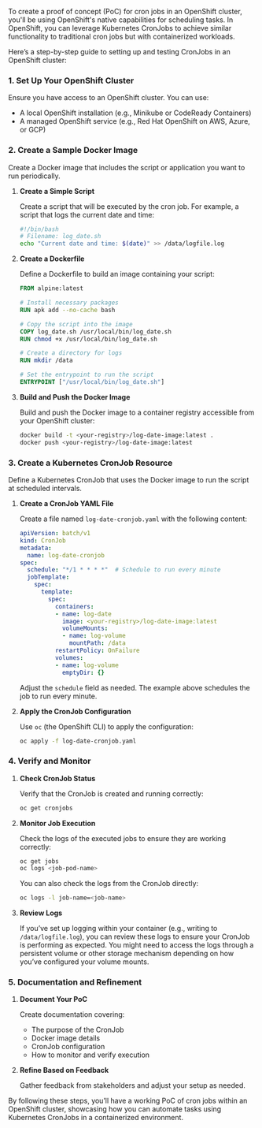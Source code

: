 To create a proof of concept (PoC) for cron jobs in an OpenShift cluster, you'll be using OpenShift's native capabilities for scheduling tasks. In OpenShift, you can leverage Kubernetes CronJobs to achieve similar functionality to traditional cron jobs but with containerized workloads.

Here’s a step-by-step guide to setting up and testing CronJobs in an OpenShift cluster:

### 1. **Set Up Your OpenShift Cluster**

Ensure you have access to an OpenShift cluster. You can use:
- A local OpenShift installation (e.g., Minikube or CodeReady Containers)
- A managed OpenShift service (e.g., Red Hat OpenShift on AWS, Azure, or GCP)

### 2. **Create a Sample Docker Image**

Create a Docker image that includes the script or application you want to run periodically.

1. **Create a Simple Script**

   Create a script that will be executed by the cron job. For example, a script that logs the current date and time:

   ```bash
   #!/bin/bash
   # Filename: log_date.sh
   echo "Current date and time: $(date)" >> /data/logfile.log
   ```

2. **Create a Dockerfile**

   Define a Dockerfile to build an image containing your script:

   ```dockerfile
   FROM alpine:latest

   # Install necessary packages
   RUN apk add --no-cache bash

   # Copy the script into the image
   COPY log_date.sh /usr/local/bin/log_date.sh
   RUN chmod +x /usr/local/bin/log_date.sh

   # Create a directory for logs
   RUN mkdir /data

   # Set the entrypoint to run the script
   ENTRYPOINT ["/usr/local/bin/log_date.sh"]
   ```

3. **Build and Push the Docker Image**

   Build and push the Docker image to a container registry accessible from your OpenShift cluster:

   ```bash
   docker build -t <your-registry>/log-date-image:latest .
   docker push <your-registry>/log-date-image:latest
   ```

### 3. **Create a Kubernetes CronJob Resource**

Define a Kubernetes CronJob that uses the Docker image to run the script at scheduled intervals.

1. **Create a CronJob YAML File**

   Create a file named `log-date-cronjob.yaml` with the following content:

   ```yaml
   apiVersion: batch/v1
   kind: CronJob
   metadata:
     name: log-date-cronjob
   spec:
     schedule: "*/1 * * * *"  # Schedule to run every minute
     jobTemplate:
       spec:
         template:
           spec:
             containers:
             - name: log-date
               image: <your-registry>/log-date-image:latest
               volumeMounts:
               - name: log-volume
                 mountPath: /data
             restartPolicy: OnFailure
             volumes:
             - name: log-volume
               emptyDir: {}
   ```

   Adjust the `schedule` field as needed. The example above schedules the job to run every minute.

2. **Apply the CronJob Configuration**

   Use `oc` (the OpenShift CLI) to apply the configuration:

   ```bash
   oc apply -f log-date-cronjob.yaml
   ```

### 4. **Verify and Monitor**

1. **Check CronJob Status**

   Verify that the CronJob is created and running correctly:

   ```bash
   oc get cronjobs
   ```

2. **Monitor Job Execution**

   Check the logs of the executed jobs to ensure they are working correctly:

   ```bash
   oc get jobs
   oc logs <job-pod-name>
   ```

   You can also check the logs from the CronJob directly:

   ```bash
   oc logs -l job-name=<job-name>
   ```

3. **Review Logs**

   If you’ve set up logging within your container (e.g., writing to `/data/logfile.log`), you can review these logs to ensure your CronJob is performing as expected. You might need to access the logs through a persistent volume or other storage mechanism depending on how you’ve configured your volume mounts.

### 5. **Documentation and Refinement**

1. **Document Your PoC**

   Create documentation covering:
   - The purpose of the CronJob
   - Docker image details
   - CronJob configuration
   - How to monitor and verify execution

2. **Refine Based on Feedback**

   Gather feedback from stakeholders and adjust your setup as needed.

By following these steps, you’ll have a working PoC of cron jobs within an OpenShift cluster, showcasing how you can automate tasks using Kubernetes CronJobs in a containerized environment.
